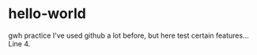# hello-world
gwh practice
I've used github a lot before, but here test certain features...
Line 4.
